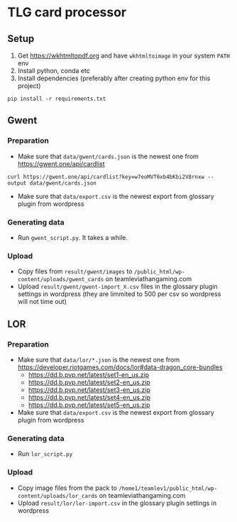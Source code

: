 # TLG card processor

## Setup
1) Get https://wkhtmltopdf.org and have `wkhtmltoimage` in your system `PATH` env 
2) Install python, conda etc 
3) Install dependencies (preferably after creating python env for this project)
```
pip install -r requirements.txt
```

## Gwent

### Preparation
* Make sure that `data/gwent/cards.json` is the newest one from https://gwent.one/api/cardlist
```
curl https://gwent.one/api/cardlist?key=w7eoMVT6xb4bKbi2V8rnxw --output data/gwent/cards.json
```
* Make sure that `data/export.csv` is the newest export from glossary plugin from wordpress

### Generating data 
* Run `gwent_script.py`. It takes a while.

### Upload
* Copy files from `result/gwent/images` to `/public_html/wp-content/uploads/gwent_cards` on teamleviathangaming.com
* Upload `result/gwent/gwent-import_X.csv` files in the glossary plugin settings in wordpress (they are limmited to 500 per csv so wordpress will not time out)

## LOR
### Preparation
* Make sure that `data/lor/*.json` is the newest one from https://developer.riotgames.com/docs/lor#data-dragon_core-bundles 
    *  https://dd.b.pvp.net/latest/set1-en_us.zip 
    *  https://dd.b.pvp.net/latest/set2-en_us.zip
    *  https://dd.b.pvp.net/latest/set3-en_us.zip  
    *  https://dd.b.pvp.net/latest/set4-en_us.zip
    *  https://dd.b.pvp.net/latest/set5-en_us.zip
* Make sure that `data/export.csv` is the newest export from glossary plugin from wordpress

### Generating data 
* Run `lor_script.py`

### Upload
* Copy image files from the pack to `/home1/teamlev1/public_html/wp-content/uploads/lor_cards` on teamleviathangaming.com
* Upload `result/lor/lor-import.csv` in the glossary plugin settings in wordpress